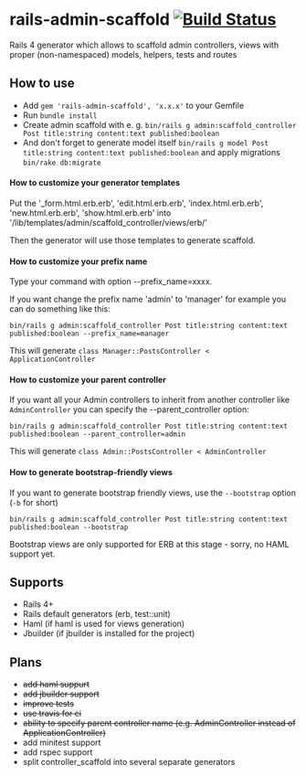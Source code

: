 rails-admin-scaffold [![Build Status](https://travis-ci.org/dhampik/rails-admin-scaffold.png?branch=master)](https://travis-ci.org/dhampik/rails-admin-scaffold)
====================

Rails 4 generator which allows to scaffold admin controllers, views with proper (non-namespaced) models, helpers, tests and routes

How to use
-----------
* Add ```gem 'rails-admin-scaffold', 'x.x.x'``` to your Gemfile
* Run ```bundle install```
* Create admin scaffold with e. g. ```bin/rails g admin:scaffold_controller Post title:string content:text published:boolean```
* And don't forget to generate model itself ```bin/rails g model Post title:string content:text published:boolean``` and apply migrations ```bin/rake db:migrate```

#### How to customize your generator templates

Put the '_form.html.erb.erb', 'edit.html.erb.erb', 'index.html.erb.erb', 'new.html.erb.erb', 'show.html.erb.erb' into '/lib/templates/admin/scaffold_controller/views/erb/'

Then the generator will use those templates to generate scaffold.

#### How to customize your prefix name

Type your command with option --prefix_name=xxxx.

If you want change the prefix name 'admin' to 'manager' for example you can do something like this:

```bin/rails g admin:scaffold_controller Post title:string content:text published:boolean --prefix_name=manager```

This will generate `class Manager::PostsController < ApplicationController`

#### How to customize your parent controller

If you want all your Admin controllers to inherit from another
controller like `AdminController` you can specify the
--parent_controller option:

```bin/rails g admin:scaffold_controller Post title:string content:text published:boolean --parent_controller=admin```

This will generate `class Admin::PostsController < AdminController`

#### How to generate bootstrap-friendly views

If you want to generate bootstrap friendly views, use the `--bootstrap` option (`-b` for short)

```bin/rails g admin:scaffold_controller Post title:string content:text published:boolean --bootstrap```

Bootstrap views are only supported for ERB at this stage - sorry, no HAML support yet.

Supports
--------
* Rails 4+
* Rails default generators (erb, test::unit)
* Haml (if haml is used for views generation)
* Jbuilder (if jbuilder is installed for the project)

Plans
------
* <del>add haml suppurt</del>
* <del>add jbuilder support</del>
* <del>improve tests</del>
* <del>use travis for ci</del>
* <del>ability to specify parent controller name (e.g. AdminController instead of ApplicationController)</del>
* add minitest support
* add rspec support
* split controller_scaffold into several separate generators
